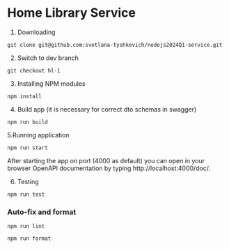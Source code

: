 # Home Library Service

1. Downloading
```
git clone git@github.com:svetlana-tyshkevich/nodejs2024Q1-service.git
```
2. Switch to dev branch
```
git checkout hl-1
```
3. Installing NPM modules
```
npm install
```
4. Build app (it is necessary for correct dto schemas in swagger)
```
npm run build
```

5.Running application

```
npm run start
```

After starting the app on port (4000 as default) you can open
in your browser OpenAPI documentation by typing http://localhost:4000/doc/.


6. Testing

```
npm run test
```

### Auto-fix and format

```
npm run lint
```

```
npm run format
```